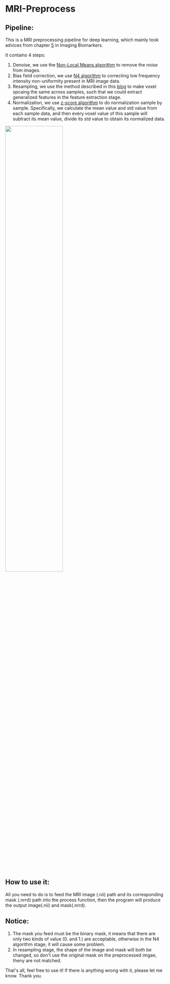 # MRI-Preprocess

## Pipeline:
This is a MRI preprocessing pipeline for deep learning, which mainly took advices from chapter [5](https://www.researchgate.net/publication/309640957_MRI_preprocessing) in Imaging Biomarkers.

It contains 4 steps:
1. Denoise, we use the [Non-Local Means algorithm](https://dipy.org/documentation/1.5.0/examples_built/denoise_nlmeans/#example-denoise-nlmeans) to remove the noise from images.
2. Bias field correction, we use [N4 algorithm](https://simpleitk.readthedocs.io/en/master/link_N4BiasFieldCorrection_docs.html) to correcting low frequency intensity non-uniformity present in MRI image data.
3. Resampling, we use the method described in this [blog](https://www.kaggle.com/code/mechaman/resizing-reshaping-and-resampling-nifti-files/notebook) to make voxel spcaing the same across samples, such that we could extract generalized features in the feature extraction stage.
4. Normalization, we use [z-score algorithm](https://en.wikipedia.org/wiki/Standard_score) to do normalization sample by sample. Specifically, we calculate the mean value and std value from each sample data, and then every voxel value of this sample will subtract its mean value, divide its std value to obtain its normalized data.

<img src="https://user-images.githubusercontent.com/107039598/173266497-64f18cf1-bf8d-4e23-8f4d-56bd86b7b35b.png" width="60%" height="60%">


## How to use it:
All you need to do is to feed the MRI image (.nii) path and its corresponding mask (.nrrd) path into the process function, then the program will produce the output image(.nii) and mask(.nrrd).

## Notice:
1. The mask you feed must be the binary mask, it means that there are only two kinds of value (0. and 1.) are acceptable, otherwise in the N4 algorithm stage, it will cause some problem.
2. In resampling stage, the shape of the image and mask will both be changed, so don't use the original mask on the preprocessed imgae, theny are not matched.

That's all, feel free to use it!
If there is anything wrong with it, please let me know.
Thank you.
